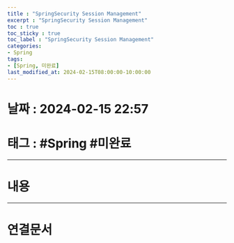 ```yaml
---
title : "SpringSecurity Session Management"
excerpt : "SpringSecurity Session Management"
toc : true
toc_sticky : true
toc_label : "SpringSecurity Session Management"
categories:
- Spring
tags:
- [Spring, 미완료]
last_modified_at: 2024-02-15T08:00:00-10:00:00
---
```


# 날짜 : 2024-02-15 22:57

# 태그 : #Spring #미완료 
---

# 내용

---

# 연결문서
